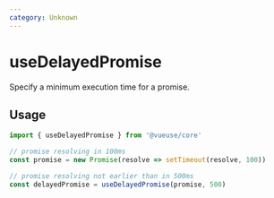 ```yaml
---
category: Unknown
---
```


# useDelayedPromise

Specify a minimum execution time for a promise.

## Usage

```ts
import { useDelayedPromise } from '@vueuse/core'

// promise resolving in 100ms
const promise = new Promise(resolve => setTimeout(resolve, 100))

// promise resolving not earlier than in 500ms
const delayedPromise = useDelayedPromise(promise, 500)
```
